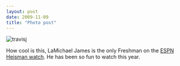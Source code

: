 ```yaml
---
layout: post
date: 2009-11-09
title: "Photo post"
---
```

![travisj](/images/a8fb8fcbc52223b24a4529589f95b0dca4fcb1193480dea7e027d7cc1e2cdbf6.png)

How cool is this, LaMichael James is the only Freshman on the <a href="http://espn.go.com/college-football/heisman09/index">ESPN Heisman watch</a>. He has been so fun to watch this year.